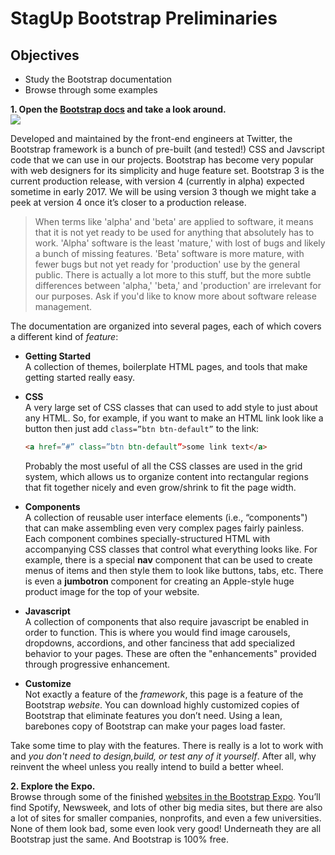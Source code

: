 # StagUp Bootstrap Preliminaries

## Objectives
* Study the Bootstrap documentation
* Browse through some examples

**1. Open the [Bootstrap docs](http://getbootstrap.com) and take a look around.**  
  ![](images/prelim1.png)

   Developed and maintained by the front-end engineers at Twitter, the Bootstrap framework is a bunch of pre-built (and tested!) CSS and Javscript code that we can use in our projects. Bootstrap has become very popular with web designers for its simplicity and huge feature set. Bootstrap 3 is the current production release, with version 4 (currently in alpha) expected sometime in early 2017. We will be using version 3 though we might take a peek at version 4 once it’s closer to a production release.

   > When terms like 'alpha' and 'beta' are applied to software, it means that it is not yet ready to be used for anything that absolutely has to work. 'Alpha' software is the least 'mature,' with lost of bugs and likely a bunch of missing features. 'Beta' software is more mature, with fewer bugs but not yet ready for 'production' use by the general public. There is actually a lot more to this stuff, but the more subtle differences between 'alpha,' 'beta,' and 'production' are irrelevant for our purposes. Ask if you'd like to know more about software release management.

  The documentation are organized into several pages, each of which covers a different kind of *feature*:
  * **Getting Started**  
    A collection of themes, boilerplate HTML pages, and tools that make getting started really easy.
  * **CSS**  
    A very large set of CSS classes that can used to add style to just about any HTML. So, for example, if you want to make an HTML link look like a button then just add `class=”btn btn-default”` to the link:

    ```html
    <a href=”#” class=”btn btn-default”>some link text</a>
    ```

    Probably the most useful of all the CSS classes are used in the grid system, which allows us to organize content into rectangular regions that fit together nicely and even grow/shrink to fit the page width.
  * **Components**  
    A collection of reusable user interface elements (i.e., “components") that can make assembling even very complex pages fairly painless. Each component combines specially-structured HTML with accompanying CSS classes that control what everything looks like. For example, there is a special **nav** component that can be used to create menus of items and then style them to look like buttons, tabs, etc. There is even a **jumbotron** component for creating an Apple-style huge product image for the top of your website.
  * **Javascript**  
    A collection of components that also require javascript be enabled in order to function. This is where you would find image carousels, dropdowns, accordions, and other fanciness that add specialized behavior to your pages. These are often the "enhancements" provided through progressive enhancement.
  * **Customize**   
    Not exactly a feature of the *framework*, this page is a feature of the Bootstrap *website*. You can download highly customized copies of Bootstrap that eliminate features you don’t need. Using a lean, barebones copy of Bootstrap can make your pages load faster.

Take some time to play with the features. There is really is a lot to work with and *you don't need to design,build, or test  any of it yourself*. After all, why reinvent the wheel unless you really intend to build a better wheel.

**2. Explore the Expo.**  
Browse through some of the finished [websites in the  Bootstrap Expo](http://expo.getbootstrap.com). You’ll find Spotify, Newsweek, and lots of other big media sites, but there are also a lot of sites for smaller companies, nonprofits, and even a few universities. None of them look bad, some even look very good! Underneath they are all Bootstrap just the same. And Bootstrap is 100% free.     
